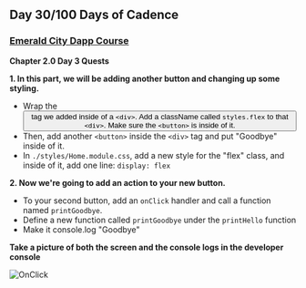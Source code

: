 ## Day 30/100 Days of Cadence

### [Emerald City Dapp Course](https://github.com/emerald-dao/beginner-dapp-course)

**Chapter 2.0 Day 3 Quests**

**1. In this part, we will be adding another button and changing up some styling.**
* Wrap the <button> tag we added inside of a `<div>`. Add a className called `styles.flex` to that `<div>`. Make sure the `<button>` is inside of it.
* Then, add another `<button>` inside the `<div>` tag and put "Goodbye" inside of it.
* In `./styles/Home.module.css`, add a new style for the "flex" class, and inside of it, add one line: `display: flex`
  
**2. Now we're going to add an action to your new button.**
* To your second button, add an `onClick` handler and call a function named `printGoodbye`.
* Define a new function called `printGoodbye` under the `printHello` function
* Make it console.log "Goodbye"
  
**Take a picture of both the screen and the console logs in the developer console**
  
![OnClick](https://github.com/AmethystCodes/ec-beginner-dapp-course/blob/main/images/add-buttons.png)
